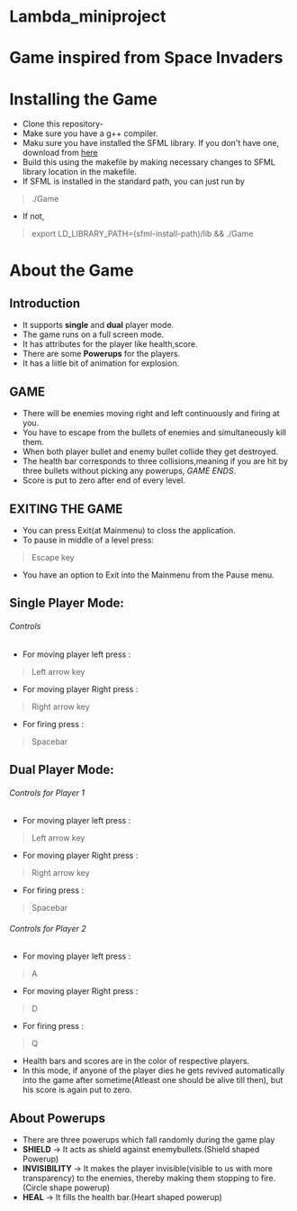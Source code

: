 # Lambda_miniproject
# Game inspired from Space Invaders
# Installing the Game
- Clone this repository-
- Make sure you have a g++ compiler.
- Maku sure you have installed the SFML library. If you don't have one, download from
[here](https://www.sfml-dev.org/download.php)
- Build this using the makefile by making necessary changes to SFML library location in the makefile.
- If SFML is installed in the standard path, you can just run by 
> ./Game
- If not, 
> export LD_LIBRARY_PATH=(sfml-install-path)/lib && ./Game
# About the Game
##  Introduction
- It supports **single** and **dual** player mode.
- The game runs on a full screen mode.
- It has attributes for the player like health,score.
- There are some **Powerups** for the players.
- It has a liitle bit of animation for explosion.

## GAME
- There will be enemies moving right and left continuously and firing at you.
- You have to escape from the bullets of enemies and simultaneously kill them.
- When both player bullet and enemy bullet collide they get destroyed.
- The health bar corresponds to three collisions,meaning if you are hit by three bullets without picking any powerups, *GAME ENDS*.
- Score is put to zero after end of every level.

## EXITING THE GAME

- You can press Exit(at Mainmenu) to closs the application.
- To pause in middle of a level press:
>Escape key
- You have an option to Exit into the Mainmenu from the Pause menu.

## Single Player Mode:

###### Controls
- For moving player left press :
> Left arrow key 
- For moving player Right press :
> Right arrow key 
- For firing press :
> Spacebar

## Dual Player Mode:
###### Controls for *Player 1*
- For moving player left press :
> Left arrow key 
- For moving player Right press :
> Right arrow key 
- For firing press :
> Spacebar
###### Controls for *Player 2*
- For moving player left press :
> A 
- For moving player Right press :
> D
- For firing press :
> Q

- Health bars and scores are in the color of respective players.
- In this mode, if anyone of the player dies he gets revived automatically into the game after sometime(Atleast one should be alive till then), but his score is again put to zero.


## About Powerups
- There are three powerups which fall randomly during the game play
- **SHIELD** -> It acts as shield against enemybullets.(Shield shaped Powerup)
- **INVISIBILITY** -> It makes the player invisible(visible to us with more transparency) to the enemies, thereby making them stopping to fire.(Circle shape powerup)
- **HEAL** -> It fills the health bar.(Heart shaped powerup)





